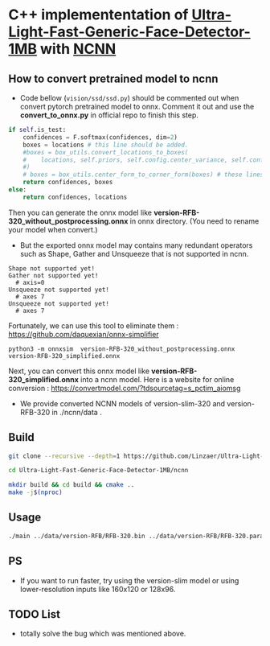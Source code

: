 # C++ implemententation of [Ultra-Light-Fast-Generic-Face-Detector-1MB](https://github.com/Linzaer/Ultra-Light-Fast-Generic-Face-Detector-1MB) with [NCNN](https://github.com/Tencent/ncnn)

## How to convert pretrained model to ncnn

* Code bellow (```vision/ssd/ssd.py```) should be commented out when convert pytorch pretrained model to onnx. Comment it out and use the **convert_to_onnx.py** in official repo to finish this step.

```python
if self.is_test:
    confidences = F.softmax(confidences, dim=2)
    boxes = locations # this line should be added.
    #boxes = box_utils.convert_locations_to_boxes(
    #    locations, self.priors, self.config.center_variance, self.config.size_variance
    #)
    # boxes = box_utils.center_form_to_corner_form(boxes) # these lines should be commented out. detail information and analyze comming soon.
    return confidences, boxes
else:
    return confidences, locations
```
Then you can generate the onnx model like **version-RFB-320_without_postprocessing.onnx** in onnx directory. (You need to rename your model when convert.)
* But the exported onnx model may contains many redundant operators such as Shape, Gather and Unsqueeze that is not supported in ncnn.

```
Shape not supported yet!
Gather not supported yet!
  # axis=0
Unsqueeze not supported yet!
  # axes 7
Unsqueeze not supported yet!
  # axes 7
```

Fortunately, we can use this tool to eliminate them :
https://github.com/daquexian/onnx-simplifier

```
python3 -m onnxsim  version-RFB-320_without_postprocessing.onnx version-RFB-320_simplified.onnx

```

Next, you can convert this onnx model like **version-RFB-320_simplified.onnx** into a ncnn model. Here is a website for online conversion : https://convertmodel.com/?tdsourcetag=s_pctim_aiomsg

* We provide converted NCNN models of version-slim-320 and version-RFB-320 in ./ncnn/data .
## Build

```bash
git clone --recursive --depth=1 https://github.com/Linzaer/Ultra-Light-Fast-Generic-Face-Detector-1MB

cd Ultra-Light-Fast-Generic-Face-Detector-1MB/ncnn

mkdir build && cd build && cmake ..
make -j$(nproc)
```

## Usage

```bash
./main ../data/version-RFB/RFB-320.bin ../data/version-RFB/RFB-320.param ../data/test.jpg
```

## PS
* If you want to run faster, try using the version-slim model or using lower-resolution inputs like 160x120 or 128x96.


## TODO List

* totally solve the bug which was mentioned above.
